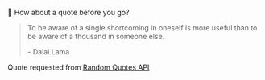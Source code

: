 📣 How about a quote before you go?

> To be aware of a single shortcoming in oneself is more useful than to be aware of a thousand in someone else.
>
> <p>- Dalai Lama</p>

Quote requested from [Random Quotes API](https://github.com/lukePeavey/quotable)
